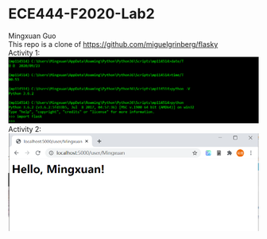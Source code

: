 # ECE444-F2020-Lab2
Mingxuan Guo  
This repo is a clone of https://github.com/miguelgrinberg/flasky  
Activity 1:
![alt text](https://github.com/mp114514/ECE444-F2020-Lab2/blob/master/task1.PNG?raw=true)  
Activity 2:
![alt text](https://github.com/mp114514/ECE444-F2020-Lab2/blob/master/task2.PNG?raw=true)
